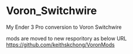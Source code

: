 # Voron_Switchwire
My Ender 3 Pro conversion to Voron Switchwire

mods are moved to new resporitory as below URL<br>
https://github.com/keithskchong/VoronMods